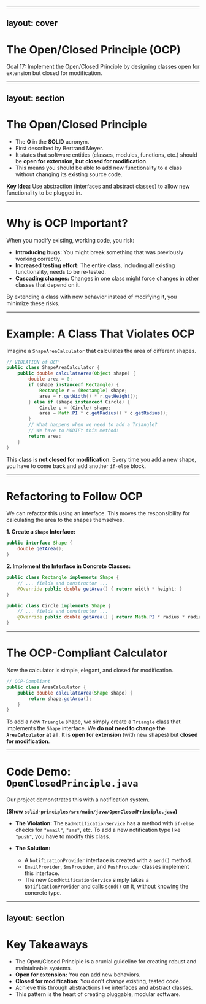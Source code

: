 
---
layout: cover
--- 

# The Open/Closed Principle (OCP)

<div class="pt-12">
  <span class="px-2 py-1 rounded">
    Goal 17: Implement the Open/Closed Principle by designing classes open for extension but closed for modification.
  </span>
</div>

---
layout: section
---

# The Open/Closed Principle

<v-clicks>

- The **O** in the **SOLID** acronym.
- First described by Bertrand Meyer.
- It states that software entities (classes, modules, functions, etc.) should be **open for extension, but closed for modification**.
- This means you should be able to add new functionality to a class without changing its existing source code.

</v-clicks>

<div class="mt-8">
<v-click>

**Key Idea:** Use abstraction (interfaces and abstract classes) to allow new functionality to be plugged in.

</v-click>
</div>

---

# Why is OCP Important?

When you modify existing, working code, you risk:

<v-clicks>

- **Introducing bugs:** You might break something that was previously working correctly.
- **Increased testing effort:** The entire class, including all existing functionality, needs to be re-tested.
- **Cascading changes:** Changes in one class might force changes in other classes that depend on it.

</v-clicks>

By extending a class with new behavior instead of modifying it, you minimize these risks.

---

# Example: A Class That Violates OCP

Imagine a `ShapeAreaCalculator` that calculates the area of different shapes.

```java
// VIOLATION of OCP
public class ShapeAreaCalculator {
    public double calculateArea(Object shape) {
        double area = 0;
        if (shape instanceof Rectangle) {
            Rectangle r = (Rectangle) shape;
            area = r.getWidth() * r.getHeight();
        } else if (shape instanceof Circle) {
            Circle c = (Circle) shape;
            area = Math.PI * c.getRadius() * c.getRadius();
        }
        // What happens when we need to add a Triangle?
        // We have to MODIFY this method!
        return area;
    }
}
```
This class is **not closed for modification**. Every time you add a new shape, you have to come back and add another `if-else` block.

---

# Refactoring to Follow OCP

We can refactor this using an interface. This moves the responsibility for calculating the area to the shapes themselves.

**1. Create a `Shape` Interface:**

```java
public interface Shape {
    double getArea();
}
```

**2. Implement the Interface in Concrete Classes:**

```java
public class Rectangle implements Shape {
    // ... fields and constructor ...
    @Override public double getArea() { return width * height; }
}

public class Circle implements Shape {
    // ... fields and constructor ...
    @Override public double getArea() { return Math.PI * radius * radius; }
}
```

---

# The OCP-Compliant Calculator

Now the calculator is simple, elegant, and closed for modification.

```java
// OCP-Compliant
public class AreaCalculator {
    public double calculateArea(Shape shape) {
        return shape.getArea();
    }
}
```

To add a new `Triangle` shape, we simply create a `Triangle` class that implements the `Shape` interface. We **do not need to change the `AreaCalculator` at all**. It is **open for extension** (with new shapes) but **closed for modification**.

---

# Code Demo: `OpenClosedPrinciple.java`

Our project demonstrates this with a notification system.

**(Show `solid-principles/src/main/java/OpenClosedPrinciple.java`)**

- **The Violation:** The `BadNotificationService` has a method with `if-else` checks for `"email"`, `"sms"`, etc. To add a new notification type like `"push"`, you have to modify this class.

- **The Solution:**
    - A `NotificationProvider` interface is created with a `send()` method.
    - `EmailProvider`, `SmsProvider`, and `PushProvider` classes implement this interface.
    - The new `GoodNotificationService` simply takes a `NotificationProvider` and calls `send()` on it, without knowing the concrete type.

---
layout: section
---

# Key Takeaways

<v-clicks>

- The Open/Closed Principle is a crucial guideline for creating robust and maintainable systems.
- **Open for extension:** You can add new behaviors.
- **Closed for modification:** You don't change existing, tested code.
- Achieve this through abstractions like interfaces and abstract classes.
- This pattern is the heart of creating pluggable, modular software.

</v-clicks>
